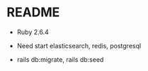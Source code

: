 # README

* Ruby 2.6.4

* Need start elasticsearch, redis, postgresql

* rails db:migrate, rails db:seed
